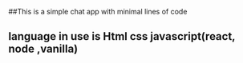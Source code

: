 ##This is a simple chat app with minimal lines of code
## language in use is Html css javascript(react, node ,vanilla)